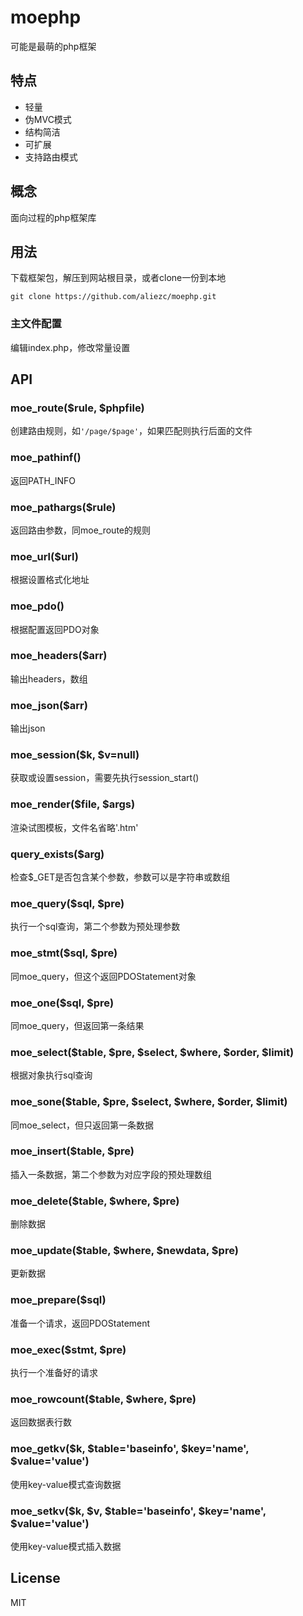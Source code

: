 # moephp

可能是最萌的php框架

## 特点

* 轻量
* 伪MVC模式
* 结构简洁
* 可扩展
* 支持路由模式

## 概念

面向过程的php框架库

## 用法

下载框架包，解压到网站根目录，或者clone一份到本地

```shell
git clone https://github.com/aliezc/moephp.git
```

### 主文件配置

编辑index.php，修改常量设置

## API

### moe_route($rule, $phpfile)

创建路由规则，如`'/page/$page'`，如果匹配则执行后面的文件

### moe_pathinf()

返回PATH_INFO

### moe_pathargs($rule)

返回路由参数，同moe_route的规则

### moe_url($url)

根据设置格式化地址

### moe_pdo()

根据配置返回PDO对象

### moe_headers($arr)

输出headers，数组

### moe_json($arr)

输出json

### moe_session($k, $v=null)

获取或设置session，需要先执行session_start()

### moe_render($file, $args)

渲染试图模板，文件名省略'.htm'

### query_exists($arg)

检查$_GET是否包含某个参数，参数可以是字符串或数组

### moe_query($sql, $pre)

执行一个sql查询，第二个参数为预处理参数

### moe_stmt($sql, $pre)

同moe_query，但这个返回PDOStatement对象

### moe_one($sql, $pre)

同moe_query，但返回第一条结果

### moe_select($table, $pre, $select, $where, $order, $limit)

根据对象执行sql查询

### moe_sone($table, $pre, $select, $where, $order, $limit)

同moe_select，但只返回第一条数据

### moe_insert($table, $pre)

插入一条数据，第二个参数为对应字段的预处理数组

### moe_delete($table, $where, $pre)

删除数据

### moe_update($table, $where, $newdata, $pre)

更新数据

### moe_prepare($sql)

准备一个请求，返回PDOStatement

### moe_exec($stmt, $pre)

执行一个准备好的请求

### moe_rowcount($table, $where, $pre)

返回数据表行数

### moe_getkv($k, $table='baseinfo', $key='name', $value='value')

使用key-value模式查询数据

### moe_setkv($k, $v, $table='baseinfo', $key='name', $value='value')

使用key-value模式插入数据

## License

MIT